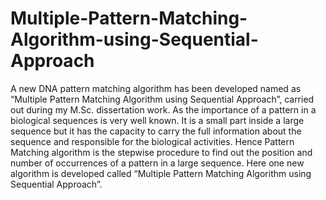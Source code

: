 # Multiple-Pattern-Matching-Algorithm-using-Sequential-Approach
A new DNA pattern matching algorithm has been developed named as “Multiple Pattern Matching Algorithm using Sequential Approach”, carried out during my M.Sc. dissertation work. As the importance of a pattern in a biological sequences is very well known. It is a small part inside a large sequence but it has the capacity to carry the full information about the sequence and responsible for the biological activities. Hence Pattern Matching algorithm is the stepwise procedure to find out the position and number of occurrences of a pattern in a large sequence. Here one new algorithm is developed called “Multiple Pattern Matching Algorithm using Sequential Approach”. 
